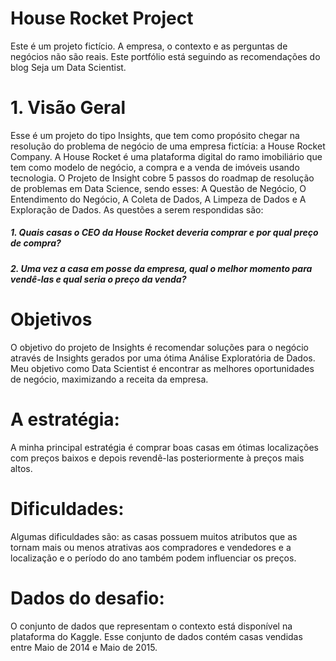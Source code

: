 # House Rocket Project
Este é um projeto fictício. A empresa, o contexto e as perguntas de negócios não são reais.
Este portfólio está seguindo as recomendações do blog Seja um Data Scientist.
# 1. Visão Geral
Esse é um projeto do tipo Insights, que tem como propósito chegar na resolução do problema de negócio de uma empresa fictícia: a House Rocket Company. A House Rocket é uma plataforma digital do ramo imobiliário que tem como modelo de negócio, a compra e a venda de imóveis usando tecnologia. 
O Projeto de Insight cobre 5 passos do roadmap de resolução de problemas em Data Science, sendo esses: A Questão de Negócio, O Entendimento do Negócio, A Coleta de Dados, A Limpeza de Dados e A Exploração de Dados.
As questões a serem respondidas são:

##### 1. Quais casas o CEO da House Rocket deveria comprar e por qual preço de compra?

##### 2. Uma vez a casa em posse da empresa, qual o melhor momento para vendê-las e qual seria o preço da venda?

# Objetivos
O objetivo do projeto de Insights é recomendar soluções para o negócio através de Insights gerados por uma ótima Análise Exploratória de Dados.
Meu objetivo como Data Scientist é encontrar as melhores oportunidades de negócio, maximizando a receita da empresa.
# A estratégia:
A minha principal estratégia é comprar boas casas em ótimas localizações com preços baixos e depois revendê-las posteriormente à preços mais altos.
# Dificuldades:
Algumas dificuldades são: as casas possuem muitos atributos que as tornam mais ou menos atrativas aos compradores e vendedores e a localização e o período do ano também podem influenciar os preços.
# Dados do desafio:
O conjunto de dados que representam o contexto está disponível na plataforma do Kaggle. Esse conjunto de dados contém casas vendidas entre Maio de 2014 e Maio de 2015. 



